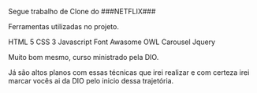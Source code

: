 Segue trabalho de Clone do ###NETFLIX###

Ferramentas utilizadas no projeto.

HTML 5
CSS 3
Javascript
Font Awasome
OWL Carousel
Jquery


Muito bom mesmo, curso ministrado pela DIO.

Já são altos planos com essas técnicas que irei realizar e com certeza irei marcar vocês ai da DIO pelo inicio dessa trajetória.
